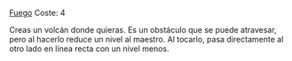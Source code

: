 [Fuego](Fuego.md)
Coste: 4

Creas un volcán donde quieras.
Es un obstáculo que se puede atravesar, pero al hacerlo reduce un nivel al maestro. 
Al tocarlo, pasa directamente al otro lado en línea recta con un nivel menos.